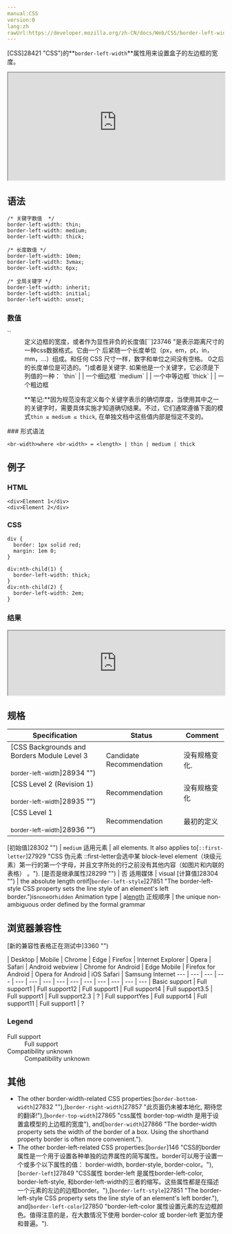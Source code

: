 ```yaml
---
manual:CSS
version:0
lang:zh
rawUrl:https://developer.mozilla.org/zh-CN/docs/Web/CSS/border-left-width
---
```






[CSS]28421 "CSS")的**`border-left-width`**属性用来设置盒子的左边框的宽度。

<iframe src='https://interactive-examples.mdn.mozilla.net/pages/css/border-left-width.html' width='100%' height='250'></iframe>

## 语法<a name="语法"></a>

```
/* 关键字数值  */
border-left-width: thin;
border-left-width: medium;
border-left-width: thick;

/* 长度数值 */
border-left-width: 10em;
border-left-width: 3vmax;
border-left-width: 6px;

/* 全局关键字 */
border-left-width: inherit;
border-left-width: initial;
border-left-width: unset;
```

### 数值<a name="数值"></a>
<dl><dt id=''>`<br-width>`</dt><dd>定义边框的宽度，或者作为显性非负的长度值[`<length>`]23746 "是表示距离尺寸的一种css数据格式。它由一个 <number> 后紧随一个长度单位（px，em，pt，in，mm，...）组成。和任何 CSS 尺寸一样，数字和单位之间没有空格。<number> 0之后的长度单位是可选的。")或者是关键字. 如果他是一个关键字，它必须是下列值的一种：
`thin` |  | 一个细边框 
`medium` |  | 一个中等边框 
`thick` |  | 一个粗边框 



**笔记:**因为规范没有定义每个关键字表示的确切厚度，当使用其中之一的关键字时，需要具体实施才知道确切结果。不过，它们通常遵循下面的模式`thin ≤ medium ≤ thick`, 在单独文档中这些值内部是恒定不变的。


</dd></dl>
### 形式语法<a name="形式语法"></a>

```
<br-width>where <br-width> = <length> | thin | medium | thick
```

## 例子<a name="例子"></a>

### HTML<a name="HTML"></a>

```
<div>Element 1</div>
<div>Element 2</div>
```

### CSS<a name="CSS"></a>

```
div { 
  border: 1px solid red;
  margin: 1em 0;
}

div:nth-child(1) {
  border-left-width: thick;
}
div:nth-child(2) {
  border-left-width: 2em;
}
```

### 结果<a name="结果"></a>


<iframe src='https://mdn.mozillademos.org/zh-CN/docs/Web/CSS/border-left-width$samples/Example?revision=1379618' width='100%' height='null'></iframe>


## 规格<a name="规格"></a>

Specification | Status | Comment 
 ---  |  ---  |  ---  | 
[CSS Backgrounds and Borders Module Level 3<br></br><small>border-left-width</small>]28934 "") | Candidate Recommendation | 没有规格变化. 
[CSS Level 2 (Revision 1)<br></br><small>border-left-width</small>]28935 "") | Recommendation | 没有规格变化 
[CSS Level 1<br></br><small>border-left-width</small>]28936 "") | Recommendation | 最初的定义 


[初始值]28302 "") | `medium` 
适用元素 | all elements. It also applies to[`::first-letter`]27929 "CSS 伪元素 ::first-letter会选中某 block-level element（块级元素）第一行的第一个字母，并且文字所处的行之前没有其他内容（如图片和内联的表格） 。"). 
[是否是继承属性]28299 "") | 否 
适用媒体 | visual 
[计算值]28304 "") | the absolute length or`0`if[`border-left-style`]27851 "The border-left-style CSS property sets the line style of an element's left border.")is`none`or`hidden` 
Animation type | a[length](%4561#Interpolation "Values of the <length> CSS data type are interpolated as real, floating-point numbers.") 
正规顺序 | the unique non-ambiguous order defined by the formal grammar 


## 浏览器兼容性<a name="浏览器兼容性"></a>
[新的兼容性表格正在测试中<i></i>]3360 "")

 | <abbr>Desktop<i></i></abbr> | <abbr>Mobile<i></i></abbr> 
 | <abbr>Chrome<i></i></abbr> | <abbr>Edge<i></i></abbr> | <abbr>Firefox<i></i></abbr> | <abbr>Internet Explorer<i></i></abbr> | <abbr>Opera<i></i></abbr> | <abbr>Safari<i></i></abbr> | <abbr>Android webview<i></i></abbr> | <abbr>Chrome for Android<i></i></abbr> | <abbr>Edge Mobile<i></i></abbr> | <abbr>Firefox for Android<i></i></abbr> | <abbr>Opera for Android<i></i></abbr> | <abbr>iOS Safari<i></i></abbr> | <abbr>Samsung Internet<i></i></abbr> 
 ---  |  ---  |  ---  |  ---  |  ---  |  ---  |  ---  |  ---  |  ---  |  ---  |  ---  |  ---  |  ---  |  ---  | 
Basic support | <abbr>Full support</abbr>1 | <abbr>Full support</abbr>12 | <abbr>Full support</abbr>1 | <abbr>Full support</abbr>4 | <abbr>Full support</abbr>3.5 | <abbr>Full support</abbr>1 | <abbr>Full support</abbr>2.3 | <abbr>?</abbr> | <abbr>Full support</abbr>Yes | <abbr>Full support</abbr>4 | <abbr>Full support</abbr>11 | <abbr>Full support</abbr>1 | <abbr>?</abbr> 


### Legend<a name="Legend"></a>
<dl><dt id=''><abbr>Full support</abbr></dt><dd>Full support</dd><dt id=''><abbr>Compatibility unknown</abbr></dt><dd>Compatibility unknown</dd></dl>

## 其他<a name="其他"></a>

* The other border-width-related CSS properties:[`border-bottom-width`]27832 ""),[`border-right-width`]27857 "此页面仍未被本地化, 期待您的翻译!"),[`border-top-width`]27865 "css属性 border-top-width 是用于设置盒模型的上边框的宽度"), and[`border-width`]27866 "The border-width property sets the width of the border of a box. Using the shorthand property border is often more convenient.").
* The other border-left-related CSS properties:[`border`]146 "CSS的border属性是一个用于设置各种单独的边界属性的简写属性。border可以用于设置一个或多个以下属性的值： border-width, border-style, border-color。"),[`border-left`]27849 "CSS属性 border-left 是属性border-left-color, border-left-style, 和border-left-width的三者的缩写。这些属性都是在描述一个元素的左边的边框border。"),[`border-left-style`]27851 "The border-left-style CSS property sets the line style of an element's left border."), and[`border-left-color`]27850 "border-left-color 属性设置元素的左边框颜色。值得注意的是，在大数情况下使用 border-color 或 border-left 更加方便和普遍。").



